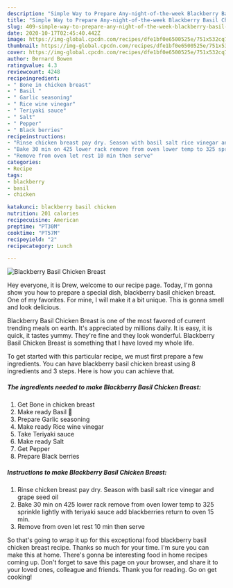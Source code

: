 ```yaml
---
description: "Simple Way to Prepare Any-night-of-the-week Blackberry Basil Chicken Breast"
title: "Simple Way to Prepare Any-night-of-the-week Blackberry Basil Chicken Breast"
slug: 409-simple-way-to-prepare-any-night-of-the-week-blackberry-basil-chicken-breast
date: 2020-10-17T02:45:40.442Z
image: https://img-global.cpcdn.com/recipes/dfe1bf0e6500525e/751x532cq70/blackberry-basil-chicken-breast-recipe-main-photo.jpg
thumbnail: https://img-global.cpcdn.com/recipes/dfe1bf0e6500525e/751x532cq70/blackberry-basil-chicken-breast-recipe-main-photo.jpg
cover: https://img-global.cpcdn.com/recipes/dfe1bf0e6500525e/751x532cq70/blackberry-basil-chicken-breast-recipe-main-photo.jpg
author: Bernard Bowen
ratingvalue: 4.3
reviewcount: 4248
recipeingredient:
- " Bone in chicken breast"
- " Basil "
- " Garlic seasoning"
- " Rice wine vinegar"
- " Teriyaki sauce"
- " Salt"
- " Pepper"
- " Black berries"
recipeinstructions:
- "Rinse chicken breast pay dry. Season with basil salt rice vinegar and grape seed oil"
- "Bake 30 min on 425 lower rack remove from oven lower temp to 325 sprinkle lightly with teriyaki sauce add blackberries return to oven 15 min."
- "Remove from oven let rest 10 min then serve"
categories:
- Recipe
tags:
- blackberry
- basil
- chicken

katakunci: blackberry basil chicken 
nutrition: 201 calories
recipecuisine: American
preptime: "PT30M"
cooktime: "PT57M"
recipeyield: "2"
recipecategory: Lunch

---
```



![Blackberry Basil Chicken Breast](https://img-global.cpcdn.com/recipes/dfe1bf0e6500525e/751x532cq70/blackberry-basil-chicken-breast-recipe-main-photo.jpg)

Hey everyone, it is Drew, welcome to our recipe page. Today, I'm gonna show you how to prepare a special dish, blackberry basil chicken breast. One of my favorites. For mine, I will make it a bit unique. This is gonna smell and look delicious.



Blackberry Basil Chicken Breast is one of the most favored of current trending meals on earth. It's appreciated by millions daily. It is easy, it is quick, it tastes yummy. They're fine and they look wonderful. Blackberry Basil Chicken Breast is something that I have loved my whole life.


To get started with this particular recipe, we must first prepare a few ingredients. You can have blackberry basil chicken breast using 8 ingredients and 3 steps. Here is how you can achieve that.

<!--inarticleads1-->

##### The ingredients needed to make Blackberry Basil Chicken Breast:

1. Get  Bone in chicken breast
1. Make ready  Basil 🌿
1. Prepare  Garlic seasoning
1. Make ready  Rice wine vinegar
1. Take  Teriyaki sauce
1. Make ready  Salt
1. Get  Pepper
1. Prepare  Black berries




<!--inarticleads2-->

##### Instructions to make Blackberry Basil Chicken Breast:

1. Rinse chicken breast pay dry. Season with basil salt rice vinegar and grape seed oil
1. Bake 30 min on 425 lower rack remove from oven lower temp to 325 sprinkle lightly with teriyaki sauce add blackberries return to oven 15 min.
1. Remove from oven let rest 10 min then serve




So that's going to wrap it up for this exceptional food blackberry basil chicken breast recipe. Thanks so much for your time. I'm sure you can make this at home. There's gonna be interesting food in home recipes coming up. Don't forget to save this page on your browser, and share it to your loved ones, colleague and friends. Thank you for reading. Go on get cooking!
